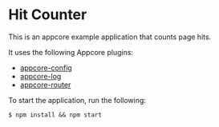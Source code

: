 # Hit Counter

This is an appcore example application that counts page hits.

It uses the following Appcore plugins:

- [appcore-config](https://beneaththeink.beanstalkapp.com/appcore-config)
- [appcore-log](https://beneaththeink.beanstalkapp.com/appcore-log)
- [appcore-router](https://beneaththeink.beanstalkapp.com/appcore-router)

To start the application, run the following:

	$ npm install && npm start

